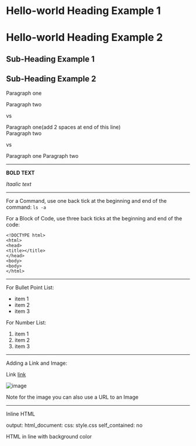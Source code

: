 # Hello-world Heading Example 1

Hello-world Heading Example 2
===

## Sub-Heading Example 1

Sub-Heading Example 2
---

Paragraph one

Paragraph two

vs

Paragraph one(add 2 spaces at end of this line)   
Paragraph two

vs

Paragraph one
Paragraph two

---

**BOLD TEXT**

*Itaalic text*

---

For a Command, use one back tick at the beginning and end of the command:
`ls -a`

For a Block of Code, use three back ticks at the beginning and end of the code:
```
<!DOCTYPE html>
<html>
<head> 
<title></title>
</head>
<body>
<body>
</html>
```

---

For Bullet Point List:

* item 1
* item 2
* item 3

For Number List:

1. item 1
2. item 2
3. item 3

---

Adding a Link and Image:

Link [link](http://google.com)

![image](image_icon.png)

Note for the image you can also use a URL to an Image

---

Inline HTML

output:
 html_document:
   css: style.css
   self_contained: no
   

<p title="Hypertext Markup Language">HTML in line with background color</p>


